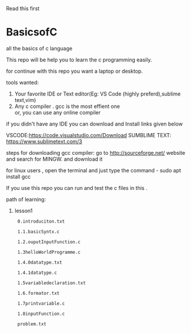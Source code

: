 Read this first
# BasicsofC

all the basics of c language

This repo will be help you to learn the c programming easily.

for continue with this repo you want a laptop or desktop.

tools wanted:
  1. Your favorite IDE or Text editor(Eg: VS Code (highly preferd),sublime text,vim)
  2. Any c compiler . gcc is the most effient one  
  or,
  you can use any online compiler
  
  if you didn't have any IDE you can download and Install links given below
 
  VSCODE:https://code.visualstudio.com/Download
  SUMBLIME TEXT: https://www.sublimetext.com/3
  
  
                                 
steps for downloading gcc compiler:
go to http://sourceforge.net/ website and search for MINGW. and download it

for linux users , open the terminal and just type the command - sudo apt install gcc
  
  
  If you use this repo you can run and test the c files in this .
  
  
 path of learning:
 
 1. lesson1
 
         0.introduciton.txt

         1.1.basicSyntx.c
   
         1.2.ouputInputFunction.c
   
         1.3helloWorldProgramme.c
   
         1.4.0datatype.txt
   
         1.4.1datatype.c
   
         1.5variabledeclaration.txt
   
         1.6.formator.txt
   
         1.7printvariable.c
   
         1.8inputFunction.c
  
         problem.txt
   
 
 
    

